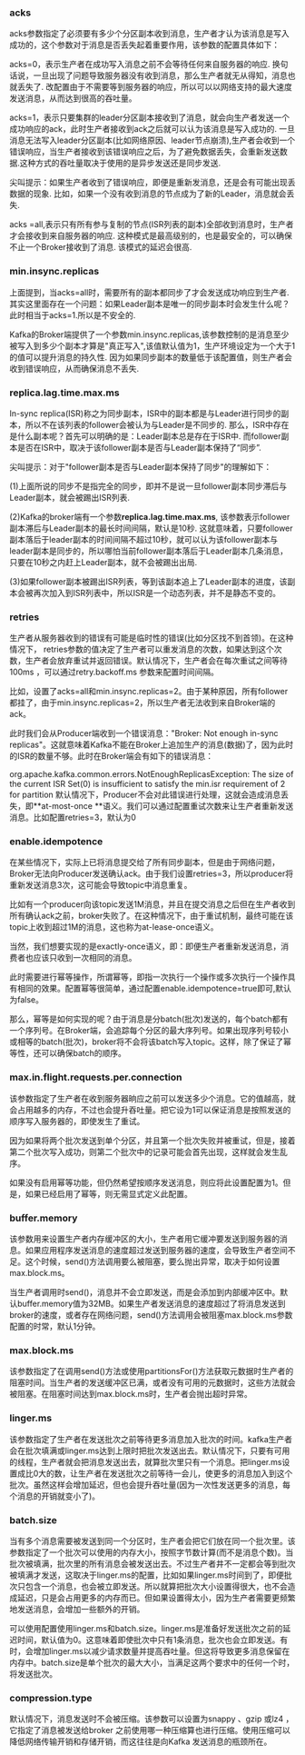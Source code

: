 ### acks
acks参数指定了必须要有多少个分区副本收到消息，生产者才认为该消息是写入成功的，这个参数对于消息是否丢失起着重要作用，该参数的配置具体如下：

acks=0，表示生产者在成功写入消息之前不会等待任何来自服务器的响应.  换句话说，一旦出现了问题导致服务器没有收到消息，那么生产者就无从得知，消息也就丢失了. 改配置由于不需要等到服务器的响应，所以可以以网络支持的最大速度发送消息，从而达到很高的吞吐量。

acks=1，表示只要集群的leader分区副本接收到了消息，就会向生产者发送一个成功响应的ack，此时生产者接收到ack之后就可以认为该消息是写入成功的. 一旦消息无法写入leader分区副本(比如网络原因、leader节点崩溃),生产者会收到一个错误响应，当生产者接收到该错误响应之后，为了避免数据丢失，会重新发送数据.这种方式的吞吐量取决于使用的是异步发送还是同步发送.

尖叫提示：如果生产者收到了错误响应，即便是重新发消息，还是会有可能出现丢数据的现象. 比如，如果一个没有收到消息的节点成为了新的Leader，消息就会丢失.

acks =all,表示只有所有参与复制的节点(ISR列表的副本)全部收到消息时，生产者才会接收到来自服务器的响应. 这种模式是最高级别的，也是最安全的，可以确保不止一个Broker接收到了消息. 该模式的延迟会很高.

### min.insync.replicas
上面提到，当acks=all时，需要所有的副本都同步了才会发送成功响应到生产者. 其实这里面存在一个问题：如果Leader副本是唯一的同步副本时会发生什么呢？此时相当于acks=1.所以是不安全的.

Kafka的Broker端提供了一个参数min.insync.replicas,该参数控制的是消息至少被写入到多少个副本才算是"真正写入",该值默认值为1，生产环境设定为一个大于1的值可以提升消息的持久性. 因为如果同步副本的数量低于该配置值，则生产者会收到错误响应，从而确保消息不丢失.

### replica.lag.time.max.ms
In-sync replica(ISR)称之为同步副本，ISR中的副本都是与Leader进行同步的副本，所以不在该列表的follower会被认为与Leader是不同步的. 那么，ISR中存在是什么副本呢？首先可以明确的是：Leader副本总是存在于ISR中. 而follower副本是否在ISR中，取决于该follower副本是否与Leader副本保持了“同步”.

尖叫提示：对于"follower副本是否与Leader副本保持了同步"的理解如下：

(1)上面所说的同步不是指完全的同步，即并不是说一旦follower副本同步滞后与Leader副本，就会被踢出ISR列表.

(2)Kafka的broker端有一个参数**replica.lag.time.max.ms**, 该参数表示follower副本滞后与Leader副本的最长时间间隔，默认是10秒.  这就意味着，只要follower副本落后于leader副本的时间间隔不超过10秒，就可以认为该follower副本与leader副本是同步的，所以哪怕当前follower副本落后于Leader副本几条消息，只要在10秒之内赶上Leader副本，就不会被踢出出局.

(3)如果follower副本被踢出ISR列表，等到该副本追上了Leader副本的进度，该副本会被再次加入到ISR列表中，所以ISR是一个动态列表，并不是静态不变的。

### retries
生产者从服务器收到的错误有可能是临时性的错误(比如分区找不到首领)。在这种情况下， retries参数的值决定了生产者可以重发消息的次数，如果达到这个次数，生产者会放弃重试并返回错误。默认情况下，生产者会在每次重试之间等待100ms ，可以通过retry.backoff.ms 参数来配置时间间隔。

比如，设置了acks=all和min.insync.replicas=2。由于某种原因，所有follower都挂了，由于min.insync.replicas=2，所以生产者无法收到来自Broker端的ack。

此时我们会从Producer端收到一个错误消息："Broker: Not enough in-sync replicas"。这就意味着Kafka不能在Broker上追加生产的消息(数据)了，因为此时的ISR的数量不够。此时在Broker端会有如下的错误消息：

org.apache.kafka.common.errors.NotEnoughReplicasException: The size of the current ISR Set(0) is insufficient to satisfy the min.isr requirement of 2 for partition
默认情况下，Producer不会对此错误进行处理，这就会造成消息丢失，即**at-most-once **语义。我们可以通过配置重试次数来让生产者重新发送消息。比如配置retries=3，默认为0

### enable.idempotence
在某些情况下，实际上已将消息提交给了所有同步副本，但是由于网络问题，Broker无法向Producer发送确认ack。由于我们设置retries=3，所以producer将重新发送消息3次，这可能会导致topic中消息重复。

比如有一个producer向该topic发送1M消息，并且在提交消息之后但在生产者收到所有确认ack之前，broker失败了。在这种情况下，由于重试机制，最终可能在该topic上收到超过1M的消息，这也称为at-lease-once语义。

当然，我们想要实现的是exactly-once语义，即：即便生产者重新发送消息，消费者也应该只收到一次相同的消息。

此时需要进行幂等操作，所谓幂等，即指一次执行一个操作或多次执行一个操作具有相同的效果。配置幂等很简单，通过配置enable.idempotence=true即可,默认为false。

那么，幂等是如何实现的呢？由于消息是分batch(批次)发送的，每个batch都有一个序列号。在Broker端，会追踪每个分区的最大序列号。如果出现序列号较小或相等的batch(批次)，broker将不会将该batch写入topic。这样，除了保证了幂等性，还可以确保batch的顺序。

### max.in.flight.requests.per.connection
该参数指定了生产者在收到服务器晌应之前可以发送多少个消息。它的值越高，就会占用越多的内存，不过也会提升吞吐量。把它设为1可以保证消息是按照发送的顺序写入服务器的，即使发生了重试。

因为如果将两个批次发送到单个分区，并且第一个批次失败并被重试，但是，接着第二个批次写入成功，则第二个批次中的记录可能会首先出现，这样就会发生乱序。

如果没有启用幂等功能，但仍然希望按顺序发送消息，则应将此设置配置为1。但是，如果已经启用了幂等，则无需显式定义此配置。

### buffer.memory
该参数用来设置生产者内存缓冲区的大小，生产者用它缓冲要发送到服务器的消息。如果应用程序发送消息的速度超过发送到服务器的速度，会导致生产者空间不足。这个时候，send()方法调用要么被阻塞，要么抛出异常，取决于如何设置max.block.ms。

当生产者调用时send()，消息并不会立即发送，而是会添加到内部缓冲区中。默认buffer.memory值为32MB。如果生产者发送消息的速度超过了将消息发送到broker的速度，或者存在网络问题，send()方法调用会被阻塞max.block.ms参数配置的时常，默认1分钟。

### max.block.ms
该参数指定了在调用send()方法或使用partitionsFor()方法获取元数据时生产者的阻塞时间。当生产者的发送缓冲区已满，或者没有可用的元数据时，这些方法就会被阻塞。在阻塞时间达到max.block.ms时，生产者会抛出超时异常。

### linger.ms
该参数指定了生产者在发送批次之前等待更多消息加入批次的时间。kafka生产者会在批次填满或linger.ms达到上限时把批次发送出去。默认情况下，只要有可用的线程，生产者就会把消息发送出去，就算批次里只有一个消息。把linger.ms设置成比0大的数，让生产者在发送批次之前等待一会儿，使更多的消息加入到这个批次。虽然这样会增加延迟，但也会提升吞吐量(因为一次性发送更多的消息，每个消息的开销就变小了)。

### batch.size
当有多个消息需要被发送到同一个分区时，生产者会把它们放在同一个批次里。该参数指定了一个批次可以使用的内存大小，按照字节数计算(而不是消息个数)。当批次被填满，批次里的所有消息会被发送出去。不过生产者井不一定都会等到批次被填满才发送，这取决于linger.ms的配置，比如如果linger.ms时间到了，即便批次只包含一个消息，也会被立即发送。所以就算把批次大小设置得很大，也不会造成延迟，只是会占用更多的内存而已。但如果设置得太小，因为生产者需要更频繁地发送消息，会增加一些额外的开销。

可以使用配置使用linger.ms和batch.size。linger.ms是准备好发送批次之前的延迟时间，默认值为0。这意味着即使批次中只有1条消息，批次也会立即发送。有时，会增加linger.ms以减少请求数量并提高吞吐量。但这将导致更多消息保留在内存中。batch.size是单个批次的最大大小，当满足这两个要求中的任何一个时，将发送批次。

### compression.type
默认情况下，消息发送时不会被压缩。该参数可以设置为snappy 、gzip 或lz4 ，它指定了消息被发送给broker 之前使用哪一种压缩算也进行压缩。使用压缩可以降低网络传输开销和存储开销，而这往往是向Kafka 发送消息的瓶颈所在。
